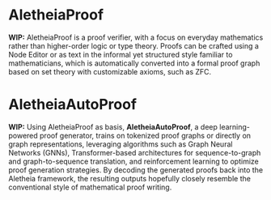 # AletheiaProof
**WIP:** AletheiaProof is a proof verifier, with a focus on everyday mathematics rather than higher-order logic or type theory. Proofs can be crafted using a Node Editor or as text in the informal yet structured style familiar to mathematicians, which is automatically converted into a formal proof graph based on set theory with customizable axioms, such as ZFC. 

# AletheiaAutoProof
**WIP:** Using AletheiaProof as basis, **AletheiaAutoProof**, a deep learning-powered proof generator, trains on tokenized proof graphs or directly on graph representations, leveraging algorithms such as Graph Neural Networks (GNNs), Transformer-based architectures for sequence-to-graph and graph-to-sequence translation, and reinforcement learning to optimize proof generation strategies. By decoding the generated proofs back into the Aletheia framework, the resulting outputs hopefully closely resemble the conventional style of mathematical proof writing.